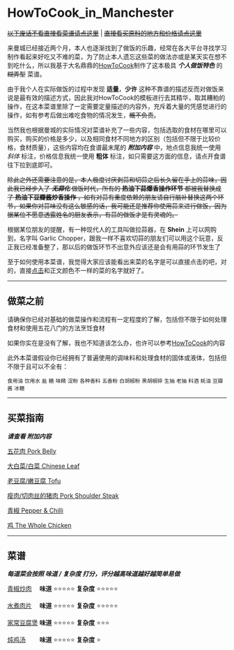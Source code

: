# HowToCook_in_Manchester

[~~以下废话不看直接看菜谱请点这里~~](#1)   |   [~~直接看买原料的地方和价格请点这里~~](#2)

来曼城已经接近两个月，本人也逐渐找到了做饭的乐趣，经常在各大平台寻找学习制作看起来好吃又不难的菜，为了防止本人遗忘这些菜的做法亦或是某天实在想不到吃什么，所以我基于大名鼎鼎的[HowToCook](https://github.com/Anduin2017/HowToCook)制作了这本极具 ***个人做饭特色*** 的 ~~糊弄型~~ 菜谱。  

由于我个人在实际做饭的过程中发现 **适量**，**少许** 这种不靠谱的描述反而对做饭来说是最有效的描述方式，因此我对HowToCook的模板进行去其精华，取其糟粕的操作，在这本菜谱里除了一定需要定量描述的内容外，充斥着大量的凭感觉进行的操作，如有参考后做出难吃食物的情况发生，~~概不负责~~。  

当然我也根据曼城的实际情况对菜谱补充了一些内容，包括选取的食材在哪里可以购买，购买的价格是多少，以及相同食材不同地方的区别（包括但不限于比较价格，食材质量），这些内容均在食谱最末尾的 ***附加内容*** 中，地点信息我统一使用 *斜体* 标注，价格信息我统一使用 **粗体** 标注，如只需要这方面的信息，请点开食谱往下拉到底即可。

~~除此之外还需要注意的是，本人极度讨厌剥蒜和切蒜之后长久留在手上的蒜味，因此我已经步入了 ***无蒜化*** 做饭时代，所有的 **热油下蒜爆香操作环节** 都被我替换成了 **热油下豆瓣酱炒香操作** ，如有对蒜有重度依赖的朋友请自行脑补替换这两个环节，如果你对蒜味没有这么敏感的话，我可能还是推荐你使用蒜来进行做饭，因为据某位不愿意透露姓名的厨友表示，有蒜的做饭才是有灵魂的。~~ 

根据某位朋友的提醒，有一种现代人的工具叫做拉蒜器，在 **Shein** 上可以网购到，名字叫 Garlic Chopper，跟我一样不喜欢切蒜的朋友们可以用这个玩意，反正我已经准备整了，那以后的做饭环节不出意外应该还是会有用蒜的环节发生了

至于如何使用本菜谱，我觉得大家应该能看出来菜的名字是可以直接点击的吧，对的，直接[点击](#1)和正文颜色不一样的菜的名字就好了。


---
## 做菜之前  
请确保你已经对基础的做菜操作和流程有一定程度的了解，包括但不限于如何处理食材和使用五花八门的方法烹饪食材  

如果你实在是没有了解，我也不知道该怎么办，也许可以参考[HowToCook](https://github.com/Anduin2017/HowToCook)的内容

此外本菜谱假设你已经拥有了普遍使用的调味料和处理食材的固体或液体，包括但不限于且可以不全有：

`食用油` `饮用水` `盐` `糖` `味精` `淀粉` `各种香料` `五香粉` `白胡椒粉` `黑胡椒碎` `生抽` `老抽` `料酒` `蚝油` `豆瓣酱` `冰糖`

---
<h2 id="2">买菜指南</h2>  

***请查看 附加内容***

[五花肉 Pork Belly](https://github.com/KatouMegumii/HowToCook_in_Manchester/blob/master/%E8%8F%9C%E8%B0%B1%E6%9C%AC%E4%BD%93/%E6%B0%B4%E7%85%AE%E8%82%89%E7%89%87.md#%E9%99%84%E5%8A%A0%E5%86%85%E5%AE%B9)

[大白菜/白菜 Chinese Leaf](https://github.com/KatouMegumii/HowToCook_in_Manchester/blob/master/%E8%8F%9C%E8%B0%B1%E6%9C%AC%E4%BD%93/%E6%B0%B4%E7%85%AE%E8%82%89%E7%89%87.md#%E9%99%84%E5%8A%A0%E5%86%85%E5%AE%B9)

[老豆腐/嫩豆腐 Tofu](https://github.com/KatouMegumii/HowToCook_in_Manchester/blob/master/%E8%8F%9C%E8%B0%B1%E6%9C%AC%E4%BD%93/%E5%AE%B6%E5%B8%B8%E8%B1%86%E8%85%90%E7%85%B2.md#%E9%99%84%E5%8A%A0%E5%86%85%E5%AE%B9)

[瘦肉/切肉丝的猪肉 Pork Shoulder Steak](https://github.com/KatouMegumii/HowToCook_in_Manchester/blob/master/%E8%8F%9C%E8%B0%B1%E6%9C%AC%E4%BD%93/%E9%9D%92%E6%A4%92%E7%82%92%E8%82%89.md#%E9%99%84%E5%8A%A0%E5%86%85%E5%AE%B9)

[青椒 Pepper & Chilli](https://github.com/KatouMegumii/HowToCook_in_Manchester/blob/master/%E8%8F%9C%E8%B0%B1%E6%9C%AC%E4%BD%93/%E9%9D%92%E6%A4%92%E7%82%92%E8%82%89.md#%E9%99%84%E5%8A%A0%E5%86%85%E5%AE%B9)

[鸡 The Whole Chicken](https://github.com/KatouMegumii/HowToCook_in_Manchester/blob/master/%E8%8F%9C%E8%B0%B1%E6%9C%AC%E4%BD%93/%E7%82%96%E9%B8%A1%E6%B1%A4.md#%E9%99%84%E5%8A%A0%E5%86%85%E5%AE%B9)

---
<h2 id="1">菜谱</h2> 

***每道菜会按照 味道 / 复杂度 打分，评分越高味道越好越简单易做***  

[青椒炒肉](https://github.com/KatouMegumii/HowToCook_in_Manchester/blob/master/%E8%8F%9C%E8%B0%B1%E6%9C%AC%E4%BD%93/%E9%9D%92%E6%A4%92%E7%82%92%E8%82%89.md)&emsp; **味道** ⭐⭐⭐⭐⭐ **复杂度** ⭐⭐⭐⭐⭐

[水煮肉片](https://github.com/KatouMegumii/HowToCook_in_Manchester/blob/master/%E8%8F%9C%E8%B0%B1%E6%9C%AC%E4%BD%93/%E6%B0%B4%E7%85%AE%E8%82%89%E7%89%87.md)&emsp; **味道** ⭐⭐⭐⭐⭐ **复杂度** ⭐⭐⭐⭐⭐

[家常豆腐煲](https://github.com/KatouMegumii/HowToCook_in_Manchester/blob/master/%E8%8F%9C%E8%B0%B1%E6%9C%AC%E4%BD%93/%E5%AE%B6%E5%B8%B8%E8%B1%86%E8%85%90%E7%85%B2.md) **味道** ⭐⭐⭐⭐⭐ **复杂度** ⭐⭐⭐

[炖鸡汤](https://github.com/KatouMegumii/HowToCook_in_Manchester/blob/master/%E8%8F%9C%E8%B0%B1%E6%9C%AC%E4%BD%93/%E7%82%96%E9%B8%A1%E6%B1%A4.md)&emsp;&emsp; **味道** ⭐⭐⭐⭐⭐ **复杂度** ⭐
